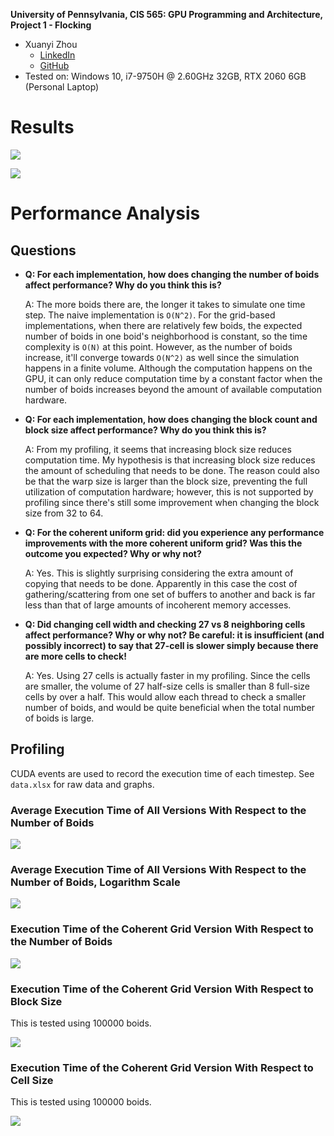 **University of Pennsylvania, CIS 565: GPU Programming and Architecture,
Project 1 - Flocking**

* Xuanyi Zhou
  * [LinkedIn](linkedin.com/in/xuanyi-zhou-661365192)
  * [GitHub](https://github.com/lukedan)
* Tested on: Windows 10, i7-9750H @ 2.60GHz 32GB, RTX 2060 6GB (Personal Laptop)

# Results

![](images/boids.png)

![](images/gif.gif)

# Performance Analysis

## Questions

- **Q: For each implementation, how does changing the number of boids affect performance? Why do you think this is?**

  A: The more boids there are, the longer it takes to simulate one time step. The naive implementation is `O(N^2)`. For the grid-based implementations, when there are relatively few boids, the expected number of boids in one boid's neighborhood is constant, so the time complexity is `O(N)` at this point. However, as the number of boids increase, it'll converge towards `O(N^2)` as well since the simulation happens in a finite volume. Although the computation happens on the GPU, it can only reduce computation time by a constant factor when the number of boids increases beyond the amount of available computation hardware.

- **Q: For each implementation, how does changing the block count and block size affect performance? Why do you think this is?**

  A: From my profiling, it seems that increasing block size reduces computation time. My hypothesis is that increasing block size reduces the amount of scheduling that needs to be done. The reason could also be that the warp size is larger than the block size, preventing the full utilization of computation hardware; however, this is not supported by profiling since there's still some improvement when changing the block size from 32 to 64.

- **Q: For the coherent uniform grid: did you experience any performance improvements with the more coherent uniform grid? Was this the outcome you expected? Why or why not?**

  A: Yes. This is slightly surprising considering the extra amount of copying that needs to be done. Apparently in this case the cost of gathering/scattering from one set of buffers to another and back is far less than that of large amounts of incoherent memory accesses.

- **Q: Did changing cell width and checking 27 vs 8 neighboring cells affect performance? Why or why not? Be careful: it is insufficient (and possibly incorrect) to say that 27-cell is slower simply because there are more cells to check!**

  A: Yes. Using 27 cells is actually faster in my profiling. Since the cells are smaller, the volume of 27 half-size cells is smaller than 8 full-size cells by over a half. This would allow each thread to check a smaller number of boids, and would be quite beneficial when the total number of boids is large.

## Profiling

CUDA events are used to record the execution time of each timestep. See `data.xlsx` for raw data and graphs.

### Average Execution Time of All Versions With Respect to the Number of Boids

![](images/perf/boid-mean.png)

### Average Execution Time of All Versions With Respect to the Number of Boids, Logarithm Scale

![](images/perf/boid-mean-log.png)

### Execution Time of the Coherent Grid Version With Respect to the Number of Boids

![](images/perf/boid-coherent.png)

### Execution Time of the Coherent Grid Version With Respect to Block Size

This is tested using 100000 boids.

![](images/perf/block-size-coherent.png)

### Execution Time of the Coherent Grid Version With Respect to Cell Size

This is tested using 100000 boids.

![](images/perf/cell-size-coherent.png)
